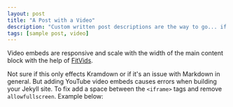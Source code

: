 ```yaml
---
layout: post
title: "A Post with a Video"
description: "Custom written post descriptions are the way to go... if you're not lazy."
tags: [sample post, video]
---
```



Video embeds are responsive and scale with the width of the main content block with the help of [FitVids](http://fitvidsjs.com/).

Not sure if this only effects Kramdown or if it's an issue with Markdown in general. But adding YouTube video embeds causes errors when building your Jekyll site. To fix add a space between the `<iframe>` tags and remove `allowfullscreen`. Example below:
